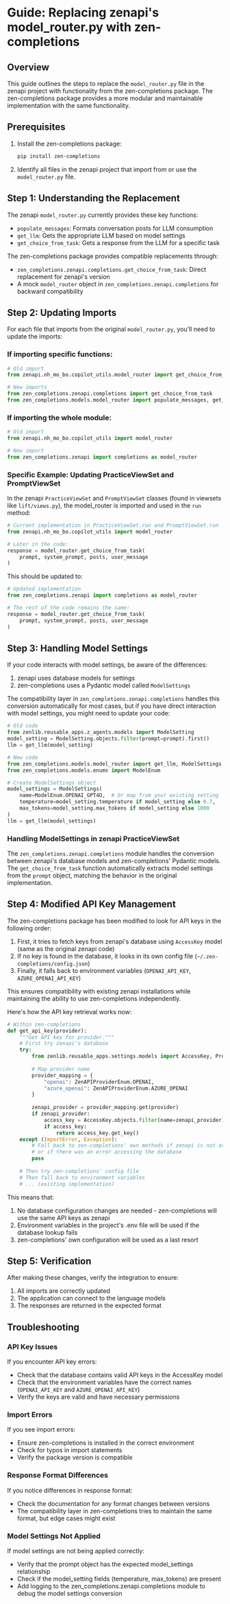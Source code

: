 # Guide: Replacing zenapi's model_router.py with zen-completions

## Overview

This guide outlines the steps to replace the `model_router.py` file in the zenapi project with functionality from the zen-completions package. The zen-completions package provides a more modular and maintainable implementation with the same functionality.

## Prerequisites

1. Install the zen-completions package:
   ```bash
   pip install zen-completions
   ```

2. Identify all files in the zenapi project that import from or use the `model_router.py` file.

## Step 1: Understanding the Replacement

The zenapi `model_router.py` currently provides these key functions:
- `populate_messages`: Formats conversation posts for LLM consumption
- `get_llm`: Gets the appropriate LLM based on model settings
- `get_choice_from_task`: Gets a response from the LLM for a specific task

The zen-completions package provides compatible replacements through:
- `zen_completions.zenapi.completions.get_choice_from_task`: Direct replacement for zenapi's version
- A mock `model_router` object in `zen_completions.zenapi.completions` for backward compatibility

## Step 2: Updating Imports

For each file that imports from the original `model_router.py`, you'll need to update the imports:

### If importing specific functions:

```python
# Old import
from zenapi.nh_mo_bo.copilot_utils.model_router import get_choice_from_task, populate_messages, get_llm

# New imports
from zen_completions.zenapi.completions import get_choice_from_task
from zen_completions.models.model_router import populate_messages, get_llm
```

### If importing the whole module:

```python
# Old import
from zenapi.nh_mo_bo.copilot_utils import model_router

# New import
from zen_completions.zenapi import completions as model_router
```

### Specific Example: Updating PracticeViewSet and PromptViewSet

In the zenapi `PracticeViewSet` and `PromptViewSet` classes (found in viewsets like `lift/views.py`), the model_router is imported and used in the `run` method:

```python
# Current implementation in PracticeViewSet.run and PromptViewSet.run
from zenapi.nh_mo_bo.copilot_utils import model_router

# Later in the code:
response = model_router.get_choice_from_task(
    prompt, system_prompt, posts, user_message
)
```

This should be updated to:

```python
# Updated implementation
from zen_completions.zenapi import completions as model_router

# The rest of the code remains the same:
response = model_router.get_choice_from_task(
    prompt, system_prompt, posts, user_message
)
```

## Step 3: Handling Model Settings

If your code interacts with model settings, be aware of the differences:

1. zenapi uses database models for settings
2. zen-completions uses a Pydantic model called `ModelSettings`

The compatibility layer in `zen_completions.zenapi.completions` handles this conversion automatically for most cases, but if you have direct interaction with model settings, you might need to update your code:

```python
# Old code
from zenlib.reusable_apps.z_agents.models import ModelSetting
model_setting = ModelSetting.objects.filter(prompt=prompt).first()
llm = get_llm(model_setting)

# New code
from zen_completions.models.model_router import get_llm, ModelSettings
from zen_completions.models.enums import ModelEnum

# Create ModelSettings object
model_settings = ModelSettings(
    name=ModelEnum.OPENAI_GPT4O,  # Or map from your existing setting
    temperature=model_setting.temperature if model_setting else 0.7,
    max_tokens=model_setting.max_tokens if model_setting else 1000
)
llm = get_llm(model_settings)
```

### Handling ModelSettings in zenapi PracticeViewSet

The `zen_completions.zenapi.completions` module handles the conversion between zenapi's database models and zen-completions' Pydantic models. The `get_choice_from_task` function automatically extracts model settings from the `prompt` object, matching the behavior in the original implementation.

## Step 4: Modified API Key Management

The zen-completions package has been modified to look for API keys in the following order:

1. First, it tries to fetch keys from zenapi's database using `AccessKey` model (same as the original zenapi code)
2. If no key is found in the database, it looks in its own config file (`~/.zen-completions/config.json`)
3. Finally, it falls back to environment variables (`OPENAI_API_KEY`, `AZURE_OPENAI_API_KEY`)

This ensures compatibility with existing zenapi installations while maintaining the ability to use zen-completions independently.

Here's how the API key retrieval works now:

```python
# Within zen-completions
def get_api_key(provider):
    """Get API key for provider."""
    # First try zenapi's database
    try:
        from zenlib.reusable_apps.settings.models import AccessKey, ProviderEnum as ZenAPIProviderEnum
        
        # Map provider name
        provider_mapping = {
            "openai": ZenAPIProviderEnum.OPENAI,
            "azure_openai": ZenAPIProviderEnum.AZURE_OPENAI
        }
        
        zenapi_provider = provider_mapping.get(provider)
        if zenapi_provider:
            access_key = AccessKey.objects.filter(name=zenapi_provider).order_by("-id").first()
            if access_key:
                return access_key.get_key()
    except (ImportError, Exception):
        # Fall back to zen-completions' own methods if zenapi is not available
        # or if there was an error accessing the database
        pass
    
    # Then try zen-completions' config file
    # Then fall back to environment variables
    # ... (existing implementation)
```

This means that:

1. No database configuration changes are needed - zen-completions will use the same API keys as zenapi
2. Environment variables in the project's .env file will be used if the database lookup fails
3. zen-completions' own configuration will be used as a last resort

## Step 5: Verification

After making these changes, verify the integration to ensure:

1. All imports are correctly updated
2. The application can connect to the language models
3. The responses are returned in the expected format

## Troubleshooting

### API Key Issues

If you encounter API key errors:
- Check that the database contains valid API keys in the AccessKey model
- Check that the environment variables have the correct names (`OPENAI_API_KEY` and `AZURE_OPENAI_API_KEY`)
- Verify the keys are valid and have necessary permissions

### Import Errors

If you see import errors:
- Ensure zen-completions is installed in the correct environment
- Check for typos in import statements
- Verify the package version is compatible

### Response Format Differences

If you notice differences in response format:
- Check the documentation for any format changes between versions
- The compatibility layer in zen-completions tries to maintain the same format, but edge cases might exist

### Model Settings Not Applied

If model settings are not being applied correctly:
- Verify that the prompt object has the expected model_settings relationship
- Check if the model_setting fields (temperature, max_tokens) are present
- Add logging to the zen_completions.zenapi.completions module to debug the model settings conversion 